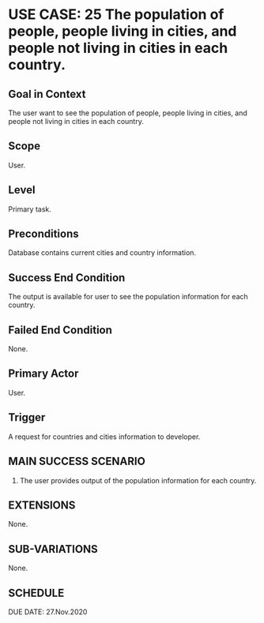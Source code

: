 USE CASE: 25 The population of people, people living in cities, and people not living in cities in each country.
=========

Goal in Context
------
The user want to see the population of people, people living in cities, and people not living in cities in each country.

Scope
----
User.

Level
---
Primary task.

Preconditions
---
Database contains current cities and country information.

Success End Condition
----
The output is available for user to see the population information for each country.

Failed End Condition
----
None.

Primary Actor
----
User.

Trigger
-----
A request for countries and cities information to developer.

MAIN SUCCESS SCENARIO
-----
1. The user provides output of the population information for each country.

EXTENSIONS
-----
None.

SUB-VARIATIONS
----
None.

SCHEDULE
--
DUE DATE: 27.Nov.2020
